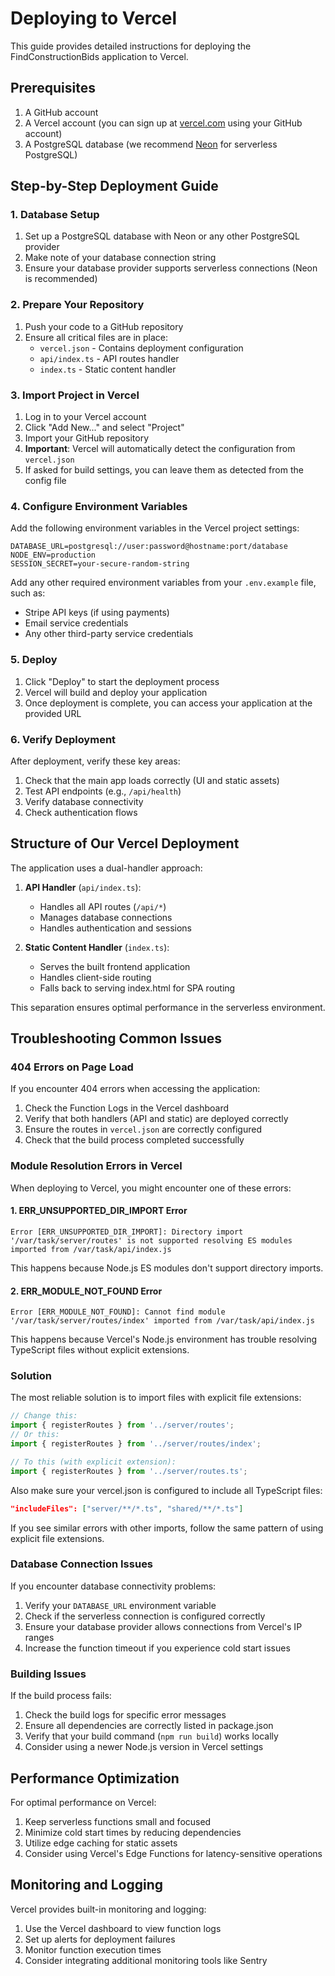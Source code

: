 # Deploying to Vercel

This guide provides detailed instructions for deploying the FindConstructionBids application to Vercel.

## Prerequisites

1. A GitHub account
2. A Vercel account (you can sign up at [vercel.com](https://vercel.com) using your GitHub account)
3. A PostgreSQL database (we recommend [Neon](https://neon.tech) for serverless PostgreSQL)

## Step-by-Step Deployment Guide

### 1. Database Setup

1. Set up a PostgreSQL database with Neon or any other PostgreSQL provider
2. Make note of your database connection string
3. Ensure your database provider supports serverless connections (Neon is recommended)

### 2. Prepare Your Repository

1. Push your code to a GitHub repository
2. Ensure all critical files are in place:
   - `vercel.json` - Contains deployment configuration
   - `api/index.ts` - API routes handler
   - `index.ts` - Static content handler

### 3. Import Project in Vercel

1. Log in to your Vercel account
2. Click "Add New..." and select "Project"
3. Import your GitHub repository
4. **Important**: Vercel will automatically detect the configuration from `vercel.json`
5. If asked for build settings, you can leave them as detected from the config file

### 4. Configure Environment Variables

Add the following environment variables in the Vercel project settings:

```
DATABASE_URL=postgresql://user:password@hostname:port/database
NODE_ENV=production
SESSION_SECRET=your-secure-random-string
```

Add any other required environment variables from your `.env.example` file, such as:
- Stripe API keys (if using payments)
- Email service credentials
- Any other third-party service credentials

### 5. Deploy

1. Click "Deploy" to start the deployment process
2. Vercel will build and deploy your application
3. Once deployment is complete, you can access your application at the provided URL

### 6. Verify Deployment

After deployment, verify these key areas:
1. Check that the main app loads correctly (UI and static assets)
2. Test API endpoints (e.g., `/api/health`)
3. Verify database connectivity
4. Check authentication flows

## Structure of Our Vercel Deployment

The application uses a dual-handler approach:

1. **API Handler** (`api/index.ts`):
   - Handles all API routes (`/api/*`)
   - Manages database connections
   - Handles authentication and sessions

2. **Static Content Handler** (`index.ts`):
   - Serves the built frontend application
   - Handles client-side routing
   - Falls back to serving index.html for SPA routing

This separation ensures optimal performance in the serverless environment.

## Troubleshooting Common Issues

### 404 Errors on Page Load

If you encounter 404 errors when accessing the application:

1. Check the Function Logs in the Vercel dashboard
2. Verify that both handlers (API and static) are deployed correctly
3. Ensure the routes in `vercel.json` are correctly configured
4. Check that the build process completed successfully

### Module Resolution Errors in Vercel

When deploying to Vercel, you might encounter one of these errors:

#### 1. ERR_UNSUPPORTED_DIR_IMPORT Error

```
Error [ERR_UNSUPPORTED_DIR_IMPORT]: Directory import '/var/task/server/routes' is not supported resolving ES modules imported from /var/task/api/index.js
```

This happens because Node.js ES modules don't support directory imports.

#### 2. ERR_MODULE_NOT_FOUND Error

```
Error [ERR_MODULE_NOT_FOUND]: Cannot find module '/var/task/server/routes/index' imported from /var/task/api/index.js
```

This happens because Vercel's Node.js environment has trouble resolving TypeScript files without explicit extensions.

### Solution

The most reliable solution is to import files with explicit file extensions:

```typescript
// Change this:
import { registerRoutes } from '../server/routes';
// Or this:
import { registerRoutes } from '../server/routes/index';

// To this (with explicit extension):
import { registerRoutes } from '../server/routes.ts';
```

Also make sure your vercel.json is configured to include all TypeScript files:

```json
"includeFiles": ["server/**/*.ts", "shared/**/*.ts"]
```

If you see similar errors with other imports, follow the same pattern of using explicit file extensions.

### Database Connection Issues

If you encounter database connectivity problems:

1. Verify your `DATABASE_URL` environment variable
2. Check if the serverless connection is configured correctly
3. Ensure your database provider allows connections from Vercel's IP ranges
4. Increase the function timeout if you experience cold start issues

### Building Issues

If the build process fails:

1. Check the build logs for specific error messages
2. Ensure all dependencies are correctly listed in package.json
3. Verify that your build command (`npm run build`) works locally
4. Consider using a newer Node.js version in Vercel settings

## Performance Optimization

For optimal performance on Vercel:

1. Keep serverless functions small and focused
2. Minimize cold start times by reducing dependencies
3. Utilize edge caching for static assets
4. Consider using Vercel's Edge Functions for latency-sensitive operations

## Monitoring and Logging

Vercel provides built-in monitoring and logging:

1. Use the Vercel dashboard to view function logs
2. Set up alerts for deployment failures
3. Monitor function execution times
4. Consider integrating additional monitoring tools like Sentry